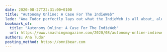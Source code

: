 ```yaml
---
date: 2020-08-27T22:31:00+0100
title: "Autonomy Online: A Case For The IndieWeb"
lede: "Ana Tudor perfectly lays out what the IndieWeb is all about, along with the why’s and how’s of getting involved!"
bookmark_of:
  title: "Autonomy Online: A Case For The IndieWeb"
  url: https://www.smashingmagazine.com/2020/08/autonomy-online-indieweb/
authors: Ana Tudor
posting_method: https://omnibear.com
---
```


